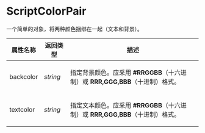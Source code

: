 # ScriptColorPair

一个简单的对象，将两种颜色捆绑在一起（文本和背景）。

<table>
<thead><tr><th>
属性名称</th><th>
返回类型</th><th>
描述
</th></tr></thead><tbody><tr><td>
backcolor</td><td>

*string*</td><td>

指定背景颜色。应采用 **\#RRGGBB**（十六进制）或 **RRR,GGG,BBB**（十进制）格式。
</td></tr><tr><td>
textcolor</td><td>

*string*</td><td>

指定文本颜色。应采用 **\#RRGGBB**（十六进制）或 **RRR,GGG,BBB**（十进制）格式。
</td></tr></tbody>
</table>